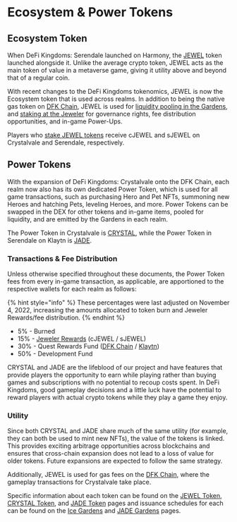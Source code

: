 # Ecosystem & Power Tokens

## Ecosystem Token

When DeFi Kingdoms: Serendale launched on Harmony, the [JEWEL](jewel-token.md) token launched alongside it. Unlike the average crypto token, JEWEL acts as the main token of value in a metaverse game, giving it utility above and beyond that of a regular coin.&#x20;

With recent changes to the DeFi Kingdoms tokenomics, JEWEL is now the Ecosystem token that is used across realms. In addition to being the native gas token on [DFK Chain](../defi-kingdoms-blockchain.md), JEWEL is used for [liquidity pooling in the Gardens](../the-gardens/), and [staking at the Jeweler](../the-jeweler/) for governance rights, fee distribution opportunities, and in-game Power-Ups.

Players who [stake JEWEL tokens](../the-jeweler/) receive cJEWEL and sJEWEL on Crystalvale and Serendale, respectively.

## Power Tokens

With the expansion of DeFi Kingdoms: Crystalvale onto the DFK Chain, each realm now also has its own dedicated Power Token, which is used for all game transactions, such as purchasing Hero and Pet NFTs, summoning new Heroes and hatching Pets, leveling Heroes, and more. Power Tokens can be swapped in the DEX for other tokens and in-game items, pooled for liquidity, and are emitted by the Gardens in each realm.

The Power Token in Crystalvale is [CRYSTAL](crystal-token.md), while the Power Token in Serendale on Klaytn is [JADE](jade-token.md).

### Transactions & Fee Distribution

Unless otherwise specified throughout these documents, the Power Token fees from every in-game transaction, as applicable, are apportioned to the respective wallets for each realm as follows:

{% hint style="info" %}
These percentages were last adjusted on November 4, 2022, increasing the amounts allocated to token burn and Jeweler Rewards/fee distribution.
{% endhint %}

* 5% - Burned
* 15% - [Jeweler Rewards](../the-jeweler/#fee-distribution) (cJEWEL / sJEWEL)
* 30% - Quest Rewards Fund ([DFK Chain](https://subnets.avax.network/defi-kingdoms/address/0x1137643FE14b032966a59Acd68EBf3c1271Df316) / [Klaytn](https://scope.klaytn.com/account/0x24D557a1C580ec8B78E6e0de910df5E0CE090049))
* 50% - Development Fund

CRYSTAL and JADE are the lifeblood of our project and have features that provide players the opportunity to earn while playing rather than buying games and subscriptions with no potential to recoup costs spent. In DeFi Kingdoms, good gameplay decisions and a little luck have the potential to reward players with actual crypto tokens while they play a game they enjoy.

### Utility

Since both CRYSTAL and JADE share much of the same utility (for example, they can both be used to mint new NFTs), the value of the tokens is linked. This provides exciting arbitrage opportunities across blockchains and ensures that cross-chain expansion does not lead to a loss of value for older tokens. Future expansions are expected to follow the same strategy.

Additionally, JEWEL is used for gas fees on the [DFK Chain](../defi-kingdoms-blockchain.md), where the gameplay transactions for Crystalvale take place.&#x20;

Specific information about each token can be found on the [JEWEL Token](jewel-token.md), [CRYSTAL Token](crystal-token.md), and [JADE Token](jade-token.md) pages and issuance schedules for each can be found on the [Ice Gardens](../the-gardens/ice-gardens.md) and [JADE Gardens](../the-gardens/jade-gardens.md) pages.
